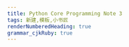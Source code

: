 ```yaml
---
title: Python Core Programming Note 3
tags: 新建,模板,小书匠
renderNumberedHeading: true
grammar_cjkRuby: true
---
```

